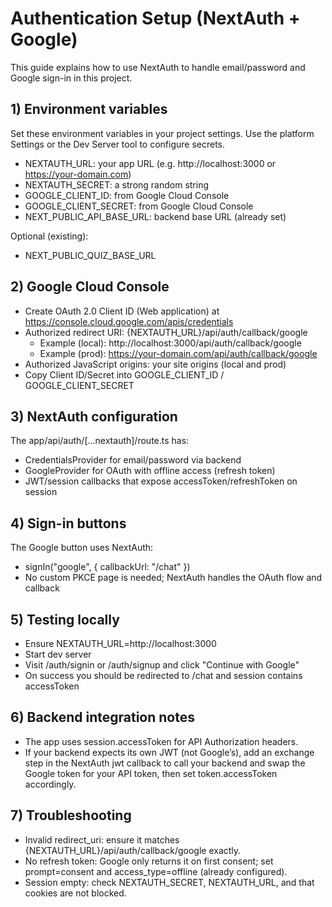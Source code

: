# Authentication Setup (NextAuth + Google)

This guide explains how to use NextAuth to handle email/password and Google sign-in in this project.

## 1) Environment variables
Set these environment variables in your project settings. Use the platform Settings or the Dev Server tool to configure secrets.

- NEXTAUTH_URL: your app URL (e.g. http://localhost:3000 or https://your-domain.com)
- NEXTAUTH_SECRET: a strong random string
- GOOGLE_CLIENT_ID: from Google Cloud Console
- GOOGLE_CLIENT_SECRET: from Google Cloud Console
- NEXT_PUBLIC_API_BASE_URL: backend base URL (already set)

Optional (existing):
- NEXT_PUBLIC_QUIZ_BASE_URL

## 2) Google Cloud Console
- Create OAuth 2.0 Client ID (Web application) at https://console.cloud.google.com/apis/credentials
- Authorized redirect URI: {NEXTAUTH_URL}/api/auth/callback/google
  - Example (local): http://localhost:3000/api/auth/callback/google
  - Example (prod): https://your-domain.com/api/auth/callback/google
- Authorized JavaScript origins: your site origins (local and prod)
- Copy Client ID/Secret into GOOGLE_CLIENT_ID / GOOGLE_CLIENT_SECRET

## 3) NextAuth configuration
The app/api/auth/[...nextauth]/route.ts has:
- CredentialsProvider for email/password via backend
- GoogleProvider for OAuth with offline access (refresh token)
- JWT/session callbacks that expose accessToken/refreshToken on session

## 4) Sign-in buttons
The Google button uses NextAuth:
- signIn("google", { callbackUrl: "/chat" })
- No custom PKCE page is needed; NextAuth handles the OAuth flow and callback

## 5) Testing locally
- Ensure NEXTAUTH_URL=http://localhost:3000
- Start dev server
- Visit /auth/signin or /auth/signup and click "Continue with Google"
- On success you should be redirected to /chat and session contains accessToken

## 6) Backend integration notes
- The app uses session.accessToken for API Authorization headers.
- If your backend expects its own JWT (not Google’s), add an exchange step in the NextAuth jwt callback to call your backend and swap the Google token for your API token, then set token.accessToken accordingly.

## 7) Troubleshooting
- Invalid redirect_uri: ensure it matches {NEXTAUTH_URL}/api/auth/callback/google exactly.
- No refresh token: Google only returns it on first consent; set prompt=consent and access_type=offline (already configured).
- Session empty: check NEXTAUTH_SECRET, NEXTAUTH_URL, and that cookies are not blocked.
